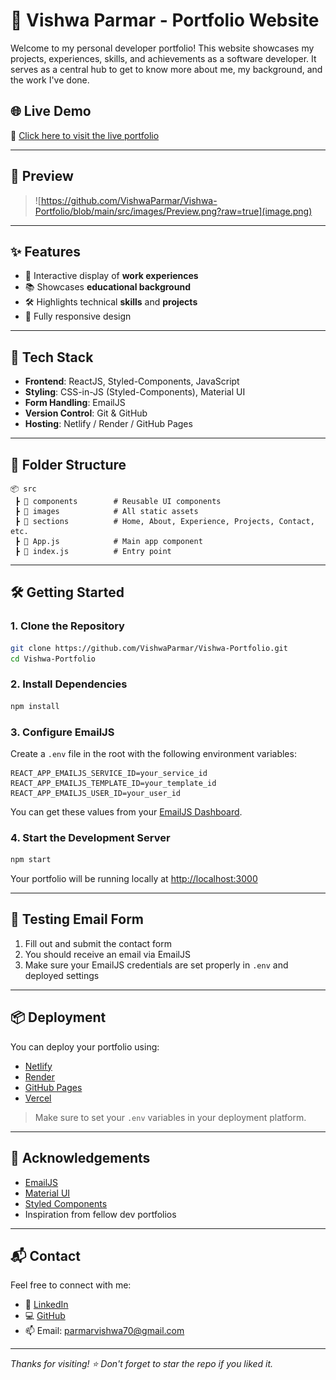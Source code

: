
# 🚀 Vishwa Parmar - Portfolio Website

Welcome to my personal developer portfolio! This website showcases my projects, experiences, skills, and achievements as a software developer. It serves as a central hub to get to know more about me, my background, and the work I've done.

## 🌐 Live Demo

🔗 [Click here to visit the live portfolio](https://vishwaparmar.com)

---

## 📸 Preview

> ![https://github.com/VishwaParmar/Vishwa-Portfolio/blob/main/src/images/Preview.png?raw=true](image.png)

---

## ✨ Features

- 💼 Interactive display of **work experiences**
- 📚 Showcases **educational background**
- 🛠️ Highlights technical **skills** and **projects**
- 🔄 Fully responsive design

---

## 🧰 Tech Stack

- **Frontend**: ReactJS, Styled-Components, JavaScript
- **Styling**: CSS-in-JS (Styled-Components), Material UI
- **Form Handling**: EmailJS
- **Version Control**: Git & GitHub
- **Hosting**: Netlify / Render / GitHub Pages

---

## 📂 Folder Structure

```
📦 src
 ┣ 📁 components        # Reusable UI components
 ┣ 📁 images            # All static assets
 ┣ 📁 sections          # Home, About, Experience, Projects, Contact, etc.
 ┣ 📄 App.js            # Main app component
 ┣ 📄 index.js          # Entry point
```

---

## 🛠️ Getting Started

### 1. Clone the Repository

```bash
git clone https://github.com/VishwaParmar/Vishwa-Portfolio.git
cd Vishwa-Portfolio
```

### 2. Install Dependencies

```bash
npm install
```

### 3. Configure EmailJS

Create a `.env` file in the root with the following environment variables:

```env
REACT_APP_EMAILJS_SERVICE_ID=your_service_id
REACT_APP_EMAILJS_TEMPLATE_ID=your_template_id
REACT_APP_EMAILJS_USER_ID=your_user_id
```

You can get these values from your [EmailJS Dashboard](https://dashboard.emailjs.com/).

### 4. Start the Development Server

```bash
npm start
```

Your portfolio will be running locally at [http://localhost:3000](http://localhost:3000)

---

## 🧪 Testing Email Form

1. Fill out and submit the contact form
2. You should receive an email via EmailJS
3. Make sure your EmailJS credentials are set properly in `.env` and deployed settings

---

## 📦 Deployment

You can deploy your portfolio using:
- [Netlify](https://netlify.com/)
- [Render](https://render.com/)
- [GitHub Pages](https://pages.github.com/)
- [Vercel](https://vercel.com/)

> Make sure to set your `.env` variables in your deployment platform.

---

## 🙌 Acknowledgements

- [EmailJS](https://www.emailjs.com/)
- [Material UI](https://mui.com/)
- [Styled Components](https://styled-components.com/)
- Inspiration from fellow dev portfolios

---

## 📬 Contact

Feel free to connect with me:

- 💼 [LinkedIn](https://www.linkedin.com/in/vishwa-parmar-347b291b3/)
- 💻 [GitHub](https://github.com/VishwaParmar)
- 📫 Email: parmarvishwa70@gmail.com

---

_Thanks for visiting! ⭐ Don't forget to star the repo if you liked it._
```